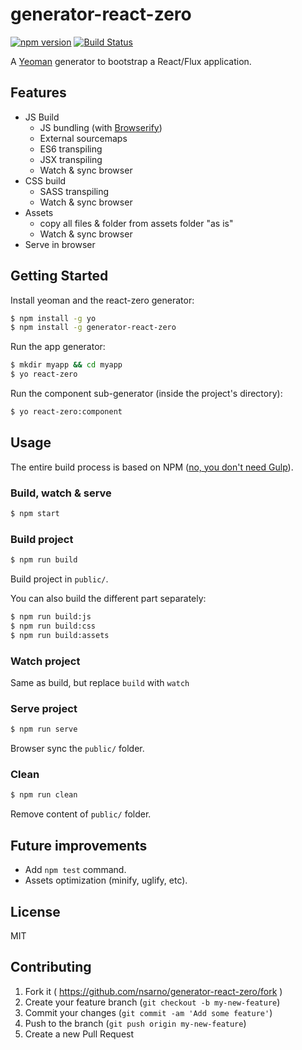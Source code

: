 # generator-react-zero
[![npm version](https://badge.fury.io/js/generator-react-zero.svg)](http://badge.fury.io/js/generator-react-zero)
[![Build Status](https://travis-ci.org/nsarno/generator-react-zero.svg)](https://travis-ci.org/nsarno/generator-react-zero)

A [Yeoman](http://yeoman.io) generator to bootstrap a React/Flux application.

## Features

- JS Build 
  - JS bundling (with [Browserify](http://browserify.org/)) 
  - External sourcemaps
  - ES6 transpiling
  - JSX transpiling
  - Watch & sync browser
- CSS build
  - SASS transpiling
  - Watch & sync browser
- Assets
  - copy all files & folder from assets folder "as is"
  - Watch & sync browser
- Serve in browser

## Getting Started

Install yeoman and the react-zero generator:

```bash
$ npm install -g yo
$ npm install -g generator-react-zero
```

Run the app generator:

```bash
$ mkdir myapp && cd myapp
$ yo react-zero
```

Run the component sub-generator (inside the project's directory):

```bash
$ yo react-zero:component
```

## Usage

The entire build process is based on NPM ([no, you don't need Gulp](http://gon.to/2015/02/26/gulp-is-awesome-but-do-we-really-need-it/)).

### Build, watch & serve

```bash
$ npm start
```

### Build project

```bash
$ npm run build
```

Build project in `public/`.

You can also build the different part separately:

```bash
$ npm run build:js
$ npm run build:css
$ npm run build:assets
```

### Watch project

Same as build, but replace `build` with `watch`

### Serve project

```bash
$ npm run serve
```

Browser sync the `public/` folder.

### Clean

```bash
$ npm run clean
```

Remove content of `public/` folder.

## Future improvements

- Add `npm test` command.
- Assets optimization (minify, uglify, etc).

## License

MIT

## Contributing

1. Fork it ( https://github.com/nsarno/generator-react-zero/fork )
2. Create your feature branch (`git checkout -b my-new-feature`)
3. Commit your changes (`git commit -am 'Add some feature'`)
4. Push to the branch (`git push origin my-new-feature`)
5. Create a new Pull Request
